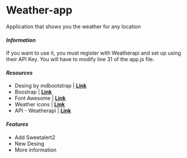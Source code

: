 # Weather-app
Application that shows you the weather for any location

#### *Information*
If you want to use it, you must register with Weatherapi and set up using their API Key. You will have to modify line 31 of the app.js file.

#### *Resources*
- Desing by mdbootstrap | **[Link](https://mdbootstrap.com/docs/standard/extended/weather/#!)**
- Boostrap | **[Link](https://getbootstrap.com/)**
- Font Awesome | **[Link](https://cdnjs.com/libraries/font-awesome)**
- Weather icons | **[Link](https://www.weatherapi.com/docs/#weather-icons)**
- API - Weatherapi | **[Link](https://www.weatherapi.com/)**

#### *Features*
- Add Sweetalert2
- New Desing
- More information
